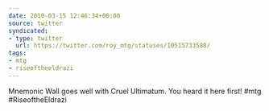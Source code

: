 ```yaml
---
date: 2010-03-15 12:46:34+00:00
source: twitter
syndicated:
- type: twitter
  url: https://twitter.com/roy_mtg/statuses/10515733580/
tags:
- mtg
- riseoftheeldrazi
---
```


Mnemonic Wall goes well with Cruel Ultimatum. You heard it here first! #mtg #RiseoftheEldrazi